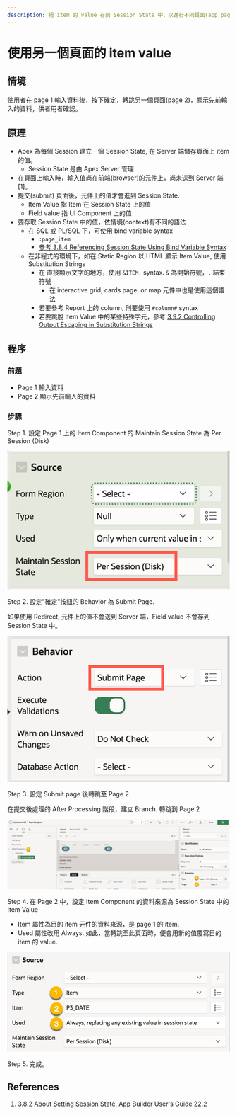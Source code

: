```yaml
---
description: 把 item 的 value 存到 Session State 中，以進行不同頁面(app page)間的資料分享
---
```


# 使用另一個頁面的 item value

## 情境

使用者在 page 1 輸入資料後，按下確定，轉跳另一個頁面(page 2)，顯示先前輸入的資料，供者用者確認。



## 原理

* Apex 為每個 Session 建立一個 Session State, 在 Server 端儲存頁面上 item 的值。
  * Session State 是由 Apex Server 管理
* 在頁面上輸入時，輸入值尚在前端(browser)的元件上，尚未送到 Server 端\[1]。
* 提交(submit) 頁面後，元件上的值才會進到 Session State.&#x20;
  * Item Value 指 Item 在 Session State 上的值
  * Field value 指 UI Component 上的值
* 要存取 Session State 中的值，依情境(context)有不同的語法
  * 在 SQL 或 PL/SQL 下，可使用 bind variable syntax&#x20;
    * `:page_item`
    * [參考 3.8.4 Referencing Session State Using Bind Variable Syntax](https://docs.oracle.com/en/database/oracle/apex/22.2/htmdb/managing-session-state-values.html#GUID-A052DC04-0D04-4DEA-BDEF-4DCBFF489E07)
  * 在非程式的環境下，如在 Static Region 以 HTML 顯示 Item Value, 使用 Substitution Strings
    * 在 直接顯示文字的地方，使用 `&ITEM.` syntax. `&` 為開始符號，`.` 結束符號
      * 在 interactive grid, cards page, or map 元件中也是使用這個語法
    * 若要參考 Report 上的 column, 則要使用 `#column#` syntax
    *   若要跳脫 Item Value 中的某些特殊字元，參考 [3.9.2 Controlling Output Escaping in Substitution Strings](https://docs.oracle.com/en/database/oracle/apex/22.2/htmdb/using-substitution-strings.html#GUID-CA3ABA44-D03D-4396-A527-B160F1FFE933)



## 程序

### 前題

* Page 1 輸入資料
* Page 2 顯示先前輸入的資料

### 步驟

Step 1. 設定 Page 1 上的 Item Component 的 Maintain Session State 為 Per Session (Disk)

![](<.gitbook/assets/image (11) (1).png>)

Step 2. 設定"確定"按鈕的 Behavior 為 Submit Page.&#x20;

如果使用 Redirect, 元件上的值不會送到 Server 端，Field value 不會存到 Session State 中。

![](<.gitbook/assets/image (6).png>)

Step 3. 設定 Submit page 後轉跳至 Page 2.&#x20;

在提交後處理的 After Processing 階段，建立 Branch. 轉跳到 Page 2

![](<.gitbook/assets/image (12) (1).png>)

Step 4. 在 Page 2 中，設定 Item Component 的資料來源為 Session State 中的 Item Value

* Item 屬性為目的 item 元件的資料來源，是 page 1 的 item.&#x20;
* Used 屬性改用 Always. 如此，當轉跳至此頁面時，便會用新的值覆寫目的 item 的 value.&#x20;

![](<.gitbook/assets/image (10) (1).png>)

Step 5. 完成。



## References

1. [3.8.2 About Setting Session State](https://docs.oracle.com/en/database/oracle/apex/22.2/htmdb/managing-session-state-values.html#GUID-48081ADE-FADA-43C6-A273-EB30694360DF), App Builder User's Guide 22.2



